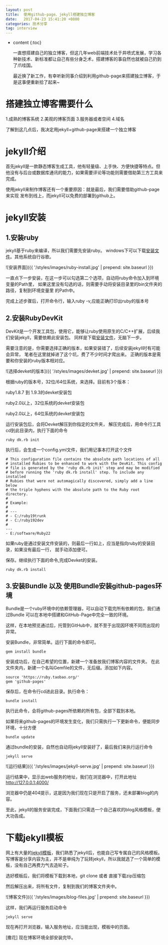 ```yaml
---
layout: post
title:  使用github-page、jekyll搭建独立博客
date:   2017-04-23 15:41:20 +0800
categories: 技术分享
tag: interview
---
```


* content
{:toc}


    一直想搭建自己的独立博客，但这几年web前端技术处于井喷式发展，学习各种新技术、新标准都让自己有些分身乏术，搭建博客的事自然也就被自己扔到了爪哇国。
    
    最近换了新工作，有幸听新同事介绍到利用github-page来搭建独立博客，于是这事便重新拾了起来~


搭建独立博客需要什么
==========
1.成熟的博客系统
2.美观的博客页面
3.服务器或者空间
4.域名

了解到这几点后，我决定用jekyll+github-page来搭建一个独立博客

jekyll介绍
========
首先jekyll是一款静态博客生成工具，他有轻量级、上手快、方便快捷等特点。但
他没有与后台或数据库通讯的能力，如果需要评论等功能则需要借助第三方工具来完成。

使用jekyll来制作博客还有一个重要原因：就是最后，我们需要借助github-page来实现
发布到线上，而jekyll可以免费的部署到github上。


jekyll安装
========

1.安装ruby
--------

jekyll基于ruby来编译，所以我们需要先安装ruby。
windows下可以下载[安装文件](http://rubyinstaller.org/downloads/)。其他系统自行谷歌。

![安装界面]({{ '/styles/images/ruby-install.jpg' | prepend: site.baseurl  }})

一直点下一步安装，在这一步可以勾选第二个选项，自动将ruby命令加入到环境变量的Path里，
如果这里没有勾选的话，则需要手动将安装目录里的bin文件夹的路径，复制到环境变量里
的Path中。

完成上述步骤后，打开命令行，输入ruby -v,应能正确打印出ruby的版本号

2.安装RubyDevKit
--------------
DevKit是一个开发工具包，使用它，能够让ruby使用原生的C/C++扩展，后续我们安装jekyll，需要依赖此安装包。
同样是下载[安装文件](http://rubyinstaller.org/downloads/)，无脑下一步。

需要注意的是，你需要选择正确的版本，如果安装错了，后续安装jekyll时有可能会异常，
笔者在这里就掉进了这个坑，费了不少时间才爬出来。
正确的版本是需要和你安装的ruby版本相对应。

![选择devket的版本]({{ '/styles/images/devket.jpg' | prepend: site.baseurl  }})

根据ruby的版本号，32位/64位系统，来选择。目前有3个版本：

ruby1.8.7 到 1.9.3的devket安装包

ruby2.0以上，32位系统的devket安装包

ruby2.0以上，64位系统的devket安装包


运行安装包后，会将Devket解压到你指定的文件夹，
解压完成后，用命令行工具cd到此目录内，执行下面的命令

    ruby dk.rb init

执行后，会生成一个config.yml文件，我们用记事本打开这个文件

    # This configuration file contains the absolute path locations of all
    # installed Rubies to be enhanced to work with the DevKit. This config
    # file is generated by the 'ruby dk.rb init' step and may be modified
    # before running the 'ruby dk.rb install' step. To include any installed
    # Rubies that were not automagically discovered, simply add a line below
    # the triple hyphens with the absolute path to the Ruby root directory.
    #
    # Example:
    #
    # ---
    # - C:/ruby19trunk
    # - C:/ruby192dev
    #
    ---
    - E:/software/Ruby22

如果ruby是通过安装文件安装的，则最后一行如上，应当是指向ruby的安装目录，如果没有最后一行，
就手动添加便可。

保存。继续执行下面的命令,完成Devket的安装。

    ruby dk.rb install

3.安装Bundle 以及 使用Bundle安装github-pages环境
--------------------------------------

Bundle是一个ruby环境中的依赖管理器，可以自动下载完所有依赖的包，我们通过Bundle
可以在本地中搭建和GitHub-Page中完全一致的环境。

这样，在本地预览通过后，托管到GitHub中，就不至于出现因环境不同而出现的异常。

安装Bundle，非常简单。运行下面的命令即可。

    gem install bundle

安装成功后，在自己希望的位置，新建一个准备放我们博客内容的文件夹。
在此文件夹内，新建一个名叫Gemfile的文件，无后缀。添加如下内容。

    source 'https://ruby.taobao.org/'
    gem 'github-pages'

保存后，在命令行cd进此目录。执行命令：

    bundle install

执行此命令，会将github-pages所依赖的所有包，全部下载到本地。

如果将来github-pages的环境发生变化，我们只需执行一下更新命令，便能同步环境，十分方便

    bundle update

通过bundle的安装，自然也自动将jekyll安装好了，最后我们来执行运行命令

    jekyll serve

![运行结果]({{ '/styles/images/jekyll-serve.jpg' | prepend: site.baseurl  }})

运行结果中，显示出web服务的地址，我们在浏览器中，打开此地址 http://127.0.0.1:4000/

浏览器中仍是404提示，这是因为我们现在只是开启了服务，还未部署blog的内容。

至此，jekyll的服务安装完成，下面我们只需选一个自己喜欢的blog风格模板，便大功告成。

下载jekyll模板
==========
网上有大量的[jekyll模板](http://jekyllthemes.org/)，我们熟悉了jekyll后，也能自己写专属自己的风格模板。
写博客是分享内容为主，并不是单纯为了玩转jekyll，所以我就选了一个简单的模板，没有自己再费力气去造轮子。

选好模板后，我们将模板下载到本地，git clone 或者 直接下载zip压缩包

然后解压出来，将所有文件，复制到我们的博客文件夹中。

![博客文件]({{ '/styles/images/blog-files.jpg' | prepend: site.baseurl  }})

这样，我们再运行服务启动命令

    jekyll serve
    

现在再打开浏览器，输入服务地址，应当能出现，模板中的页面。

[撒花] 现在博客环境全部安装完毕。
